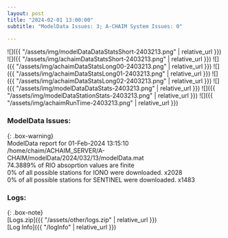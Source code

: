 ```yaml
---
layout: post
title: "2024-02-01 13:00:00"
subtitle: "ModelData Issues: 3; A-CHAIM System Issues: 0"

---
```


![]({{ "/assets/img/modelDataDataStatsShort-2403213.png" | relative_url }})
![]({{ "/assets/img/achaimDataStatsShort-2403213.png" | relative_url }})
![]({{ "/assets/img/achaimDataStatsLong00-2403213.png" | relative_url }})
![]({{ "/assets/img/achaimDataStatsLong01-2403213.png" | relative_url }})
![]({{ "/assets/img/achaimDataStatsLong02-2403213.png" | relative_url }})
![]({{ "/assets/img/modelDataDataStats-2403213.png" | relative_url }})
![]({{ "/assets/img/modelDataStationStats-2403213.png" | relative_url }})
![]({{ "/assets/img/achaimRunTime-2403213.png" | relative_url }})


### ModelData Issues:  
  
{: .box-warning}  
 ModelData report for 01-Feb-2024 13:15:10   
 /home/chaim/ACHAIM_SERVER/A-CHAIM/modelData/2024/032/13/modelData.mat   
 74.3889% of RIO absoprtion values are finite   
 0% of all possible stations for IONO were downloaded. x2028   
 0% of all possible stations for SENTINEL were downloaded. x1483   
  


### Logs:  
  
{: .box-note}  
[Logs.zip]({{ "/assets/other/logs.zip" | relative_url }})  
[Log Info]({{ "/logInfo" | relative_url }})  
